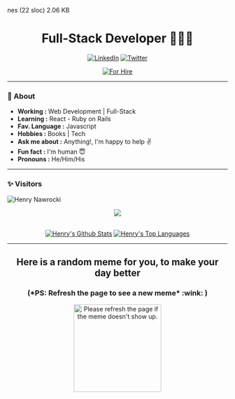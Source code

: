 nes (22 sloc)  2.06 KB
   
<h1 align="center">  Full-Stack Developer 👨🏻‍💻 </h1>


<p align="center"> 
<a href="https://www.linkedin.com/in/henry-nawrocki/"><img alt="LinkedIn" src="https://img.shields.io/badge/-Henry_Nawrocki-blue?style=flat-square&logo=Linkedin&logoColor=white&link=https://www.linkedin.com/in/henry-nawrocki/"></a>
<a href="https://twitter.com/hsztanski"><img alt="Twitter" src="https://img.shields.io/badge/-hsztanski-1ca0f1?style=flat-square&logo=twitter&logoColor=white&link=https://twitter.com/hsztanski"></a>
</p>
<p align="center"> <a href="#"><img alt="For Hire" src="https://img.shields.io/badge/-Searching for new challenges-1ca0f1?style=for-the-badge&color=c1c1c1"></a> </p>

---
### 🤔 About
-  **Working :**  Web Development | Full-Stack
-  **Learning :** React - Ruby on Rails
-  **Fav. Language :** Javascript
-  **Hobbies :** Books | Tech
-  **Ask me about :** Anything!, I'm happy to help :v:
-  **Fun fact :** I'm human :innocent:
-  **Pronouns :** He/Him/His

---
### ✨ Visitors 

<p align="left"> <img src="https://komarev.com/ghpvc/?username=hsztan" alt="Henry Nawrocki" /> </p>

<p align="center">
<img src="https://i.imgur.com/YCw47Dm.gif">
 </p>
 <br/>
 <div align="center" width="280px" >
  <a href="https://github.com/hsztan/github-readme-stats"><img alt="Henry's Github Stats" src="https://github-readme-stats.vercel.app/api?username=hsztan&theme=dark&show_icons=true&hide_border=true&bg_color=0D1117" /></a>
  <a href="https://github.com/hsztan/github-readme-stats"><img alt="Henry's Top Languages" src="https://github-readme-stats.vercel.app/api/top-langs/?username=hsztan&langs_count=8&count_private=true&layout=compact&theme=react&hide_border=true&bg_color=0D1117&title_color=fff&text_color=9f9f9f"/></a>
 <br/>
</div>

---

<h2 align="center"> Here is a random meme for you, to make your day better </h2>
<h3 align="center">(*PS: Refresh the page to see a new meme* :wink: )</h3>

<p align="center">
<a href="https://github.com/techytushar/random-memer"><img src='https://random-memer.herokuapp.com/' title="Meme" alt="Please refresh the page if the meme doesn't show up." height="200"></a> <p>
